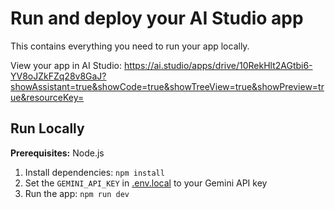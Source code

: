 # Run and deploy your AI Studio app

This contains everything you need to run your app locally.

View your app in AI Studio: https://ai.studio/apps/drive/10RekHlt2AGtbi6-YV8oJZkFZq28v8GaJ?showAssistant=true&showCode=true&showTreeView=true&showPreview=true&resourceKey=

## Run Locally

**Prerequisites:**  Node.js


1. Install dependencies:
   `npm install`
2. Set the `GEMINI_API_KEY` in [.env.local](.env.local) to your Gemini API key
3. Run the app:
   `npm run dev`

